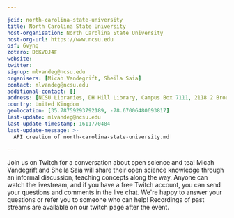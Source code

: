 ```yaml
---

jcid: north-carolina-state-university
title: North Carolina State University
host-organisation: North Carolina State University
host-org-url: https://www.ncsu.edu
osf: 6vynq
zotero: D6KVQJ4F
website: 
twitter: 
signup: mlvandeg@ncsu.edu
organisers: [Micah Vandegrift, Sheila Saia]
contact: mlvandeg@ncsu.edu
additional-contact: []
address: [NCSU Libraries, DH Hill Library, Campus Box 7111, 2118 2 Broughton Dr. Raleigh, NC 27695]
country: United Kingdom
geolocation: [35.78759293792189, -78.67006480693817]
last-update: mlvandeg@ncsu.edu
last-update-timestamp: 1611770484
last-update-message: >-
  API creation of north-carolina-state-university.md

---
```


Join us on Twitch for a conversation about open science and tea! Micah Vandegrift and Sheila Saia will share their open science knowledge through an informal discussion, teaching concepts along the way. Anyone can watch the livestream, and if you have a free Twitch account, you can send your questions and comments in the live chat. We're happy to answer your questions or refer you to someone who can help! Recordings of past streams are available on our twitch page after the event.
